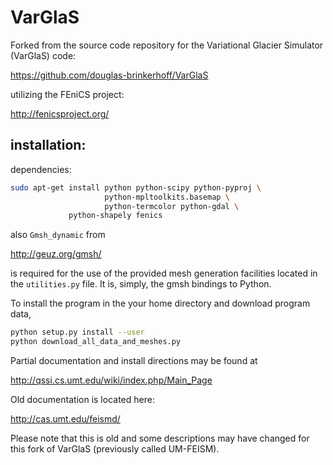 VarGlaS
=======

Forked from the source code repository for the Variational Glacier Simulator (VarGlaS) code:

https://github.com/douglas-brinkerhoff/VarGlaS

utilizing the FEniCS project:

http://fenicsproject.org/

installation:
-------------

dependencies:

```bash
sudo apt-get install python python-scipy python-pyproj \
                     python-mpltoolkits.basemap \
                     python-termcolor python-gdal \
		     python-shapely fenics
```

also ```Gmsh_dynamic``` from

http://geuz.org/gmsh/

is required for the use of the provided mesh generation facilities located in the ```utilities.py``` file. It is, simply, the gmsh bindings to Python.

To install the program in the your home directory and download program data,

```bash
python setup.py install --user
python download_all_data_and_meshes.py
```


Partial documentation and install directions may be found at

http://qssi.cs.umt.edu/wiki/index.php/Main_Page

Old documentation is located here:

http://cas.umt.edu/feismd/

Please note that this is old and some descriptions may have changed for this fork of VarGlaS (previously called UM-FEISM).

